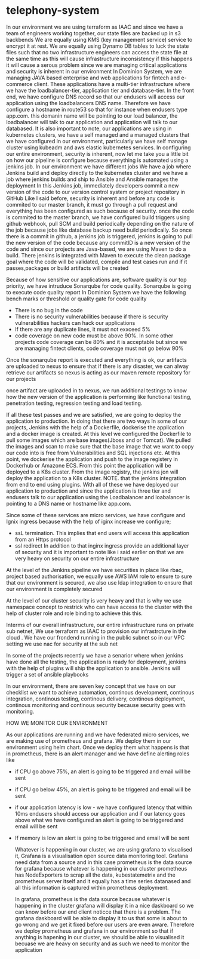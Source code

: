 # telephony-system
In our environment we are using terraform as IAAC and since we have a team of engineers working together, our state files are backed up in s3 backbends 
We are equally using KMS (key management service) service to encrypt it at rest.
We are equally using Dynamo DB tables to luck the state files such that no two infrastructure engineers can access the state file at the same time as this will cause infrastructure inconsistency
if this happens it will cause a serous problem since we are managing critical applications and security is inherent in our environment
In Dominion System, we are managing JAVA based enterprise and web applications for fintech and e-commerce client. These applications have a multi-tier infrastructure where we have the loadbalancer-tier, application tier and database-tier. In the front end, we have configure DNS record so that our endusers will access our application using the loadbalancers DNS name. Therefore we have configure a hostname in route53 so that for instance when endusers type app.com. this domanin name will be pointing to our load balancer, the loadbalancer will talk to our application and application will talk to our databased. 
It is also important to note, our applications are using in kubernetes clusters, we have a self managed and a managed clusters that we have configured in our environment, particularly we have self manage cluster using kubeadm and aws elastic kubernetes services.
In configuring our entire environment, security is inherent, now let me take you a little bit on how our pipeline is configure because everything is automated using a jenkins job. In our environment we have different jobs
We have a job where Jenkins build and deploy directly to the kubernetes cluster and we have a job where jenkins builds and ship to Ansible and Ansible manages the deployment
In this Jenkins job, immediately developers commit a new version of the code to our version control system or project repository in GitHub 
Like I said before, security is inherent and before any code is commited to our master branch, it must go through a pull request and everything has been configured as such because of security.
once the code is commited to the master branch, we have configured build triggers using github webhook, pull SCM and build periodically depending on the nature of the job because jobs like database backup need build periodically.
So once there is a commit in github, a jenkins job is triggered, jenkins is going to pull the new version of the code because any commitID is a new version of the code and since our projects are Java-based, we are using Maven to do a build. There jenkins is integrated with Maven to execute the clean package goal where the code will be validated, compile and test cases run and if it passes,packages or build artifacts will be created

Because of how sensitive our applications are, software quality is our top priority, we have intruduce Sonarqube for code quality. Sonarqube is going to execute code quality report
In Dominion System we have the following bench marks or threshold or quality gate for code quality  
- There is no bug in the code 
- There is no security vulnerabilities because if there is security vulnerabilities hackers can hack our applications
- If there are any duplicate lines, it must not exxceed 5%
- code coverage on new code must be above 90%. In some other projects code coverage can be 80% and it is acceptable but since we are managing fintect clients, code coverage must not go below 90%

Once the sonarqube report is executed and everything is ok, our artifacts are uploaded to nexus to ensure that if there is any disaster, we can alway retrieve our artifacts so nexus is acting as our maven remote repository for our projects

once artifact are uploaded in to nexus, we run additional testings to know how the new version of the application is performing like functional testing, penetration testing, regression testing and load testing.

If all these test passes and we are satisfied, we are going to deploy the application to production.
In doing that there are two ways
In some of our projects, Jenkins with the help of a Dockerfile, dockerise the application and a docker image is created. 
At this level we configured the Dockerfile to pull some images which are base images(Jboss and or Tomcat). We pulled the images and scan to make sure that the base image that we want to copy our code into is free from Vulnerabilities and SQL injections etc.
At this point, we dockerise the application and push to the image registery in Dockerhub or Amazone ECS.
From this point the application will be deployed to a K8s cluster. 
From the image registry, the jenkins jon will deploy the application to a K8s cluster. NOTE. that the jenkins integration from end to end using plugins. With all of these we have deployed our application to production and since the application is three tier and endusers talk to our application using the Loadbalancer and loabalancer is pointing to a DNS name or hostname like app.com.

Since some of these services are micro services, we have configure and Ignix ingress because with the help of iginx increase we configure;
- ssL termination. This implies that end users will access this application from an Https protocol
- ssl redirect
In addition to that inginx ingress provide an additional layer of security and it is important to note like i said earlier on that we are very heavy on security on our entire infrastructure

At the level of the Jenkins pipeline we have securities in place like rbac, project based authorisation, we equally use AWS IAM role to ensure to sure that our environment is secured, 
we also use ldap integration to ensure that our environment is completely secured


At the level of our cluster security is very heavy and that is why we use namespace concept to restrick who can have access to the cluster with the help of cluster role and role binding to achieve this this.

Interms of our overall infrastructure, our entire infrastructure runs on private sub netnet, We use terraform as IAAC to provision our infrastrcture in the cloud
.
We have our frondend running in the public subnet so in our VPC setting we use nac for security at the sub net 

In some of the projects recently we have a senarior where when jenkins have done all the testing, the application is ready for deployment, jenkins with the help of plugins will ship the application to ansible. Jenkins will trigger a set of ansible playbooks

In our environment, there are seven key concept that we have on our checklist we want to achieve automation, continous  development, continous integration, continous testing, continous delivery, continous deployment, continous monitoring and continous security because security goes with monitoring. 

HOW WE MONITOR OUR ENVIRONMENT

As our applications are running and we have federated micro services, we are making use of prometheus and grafana. We deploy them in our environment using helm chart. Once we deploy them what happens is that in prometheus, there is an alert manager and we have define alerting roles like
- if CPU go above 75%, an alert is going to be triggered and email will be sent
- if CPU go below 45%, an alert is going to be triggered and email will be sent
- if our application latency is low - we have configured latency that within 10ms endusers should access our application and if our latency goes above what we have configured an alert is going to be triggered and email will be sent
- If memory is low an alert is going to be triggered and email will be sent

  Whatever is happening in our cluster, we are using grafana to visualised it, Grafana is a visualisation open source data monitoring tool. Grafana need data from a source and in this case prometheus is the data source for grafana because whatever is happening in our cluster prometheus has NodeExporters to scrap all the data, kubestatemetrix  and the prometheus server itself and it equally has a time series datanased and all this information is captured within prometheus deployment.
  
  In grafana, prometheus is the data source because whatever is happening in the cluster grafana will display it in a nice daskboard so we can know before our end client noticce that there is a problem. The grafana daskboard will be able to display it to us that some is about to go wrong and we get it fixed before our users are even aware.
  Therefore we deploy prometheus and grafana in our environment so that if anything is hapening in our cluster, we should be able to visualised it becuase we are heavy on security and as such we need to monitor the application
  
  
  

 








